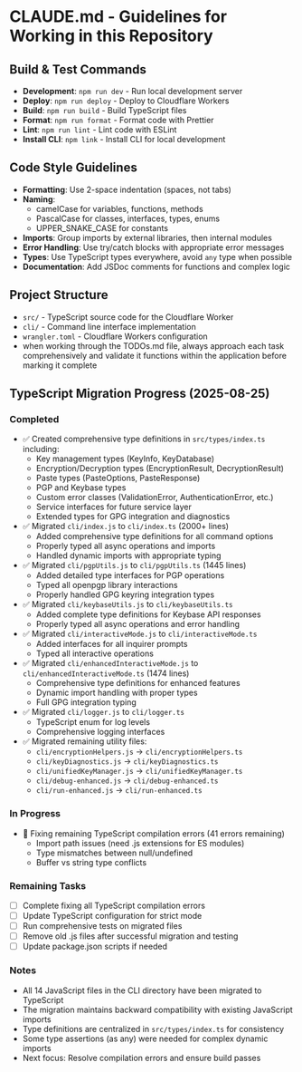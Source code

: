 # CLAUDE.md - Guidelines for Working in this Repository

## Build & Test Commands
- **Development**: `npm run dev` - Run local development server
- **Deploy**: `npm run deploy` - Deploy to Cloudflare Workers
- **Build**: `npm run build` - Build TypeScript files
- **Format**: `npm run format` - Format code with Prettier
- **Lint**: `npm run lint` - Lint code with ESLint
- **Install CLI**: `npm link` - Install CLI for local development

## Code Style Guidelines
- **Formatting**: Use 2-space indentation (spaces, not tabs)
- **Naming**:
  - camelCase for variables, functions, methods
  - PascalCase for classes, interfaces, types, enums
  - UPPER_SNAKE_CASE for constants
- **Imports**: Group imports by external libraries, then internal modules
- **Error Handling**: Use try/catch blocks with appropriate error messages
- **Types**: Use TypeScript types everywhere, avoid `any` type when possible
- **Documentation**: Add JSDoc comments for functions and complex logic

## Project Structure
- `src/` - TypeScript source code for the Cloudflare Worker
- `cli/` - Command line interface implementation
- `wrangler.toml` - Cloudflare Workers configuration
- when working through the TODOs.md file, always approach each task comprehensively and validate it functions within the application before marking it complete

## TypeScript Migration Progress (2025-08-25)

### Completed
- ✅ Created comprehensive type definitions in `src/types/index.ts` including:
  - Key management types (KeyInfo, KeyDatabase)
  - Encryption/Decryption types (EncryptionResult, DecryptionResult)
  - Paste types (PasteOptions, PasteResponse)
  - PGP and Keybase types
  - Custom error classes (ValidationError, AuthenticationError, etc.)
  - Service interfaces for future service layer
  - Extended types for GPG integration and diagnostics
- ✅ Migrated `cli/index.js` to `cli/index.ts` (2000+ lines)
  - Added comprehensive type definitions for all command options
  - Properly typed all async operations and imports
  - Handled dynamic imports with appropriate typing
- ✅ Migrated `cli/pgpUtils.js` to `cli/pgpUtils.ts` (1445 lines)
  - Added detailed type interfaces for PGP operations
  - Typed all openpgp library interactions
  - Properly handled GPG keyring integration types
- ✅ Migrated `cli/keybaseUtils.js` to `cli/keybaseUtils.ts`
  - Added complete type definitions for Keybase API responses
  - Properly typed all async operations and error handling
- ✅ Migrated `cli/interactiveMode.js` to `cli/interactiveMode.ts`
  - Added interfaces for all inquirer prompts
  - Typed all interactive operations
- ✅ Migrated `cli/enhancedInteractiveMode.js` to `cli/enhancedInteractiveMode.ts` (1474 lines)
  - Comprehensive type definitions for enhanced features
  - Dynamic import handling with proper types
  - Full GPG integration typing
- ✅ Migrated `cli/logger.js` to `cli/logger.ts`
  - TypeScript enum for log levels
  - Comprehensive logging interfaces
- ✅ Migrated remaining utility files:
  - `cli/encryptionHelpers.js` → `cli/encryptionHelpers.ts`
  - `cli/keyDiagnostics.js` → `cli/keyDiagnostics.ts` 
  - `cli/unifiedKeyManager.js` → `cli/unifiedKeyManager.ts`
  - `cli/debug-enhanced.js` → `cli/debug-enhanced.ts`
  - `cli/run-enhanced.js` → `cli/run-enhanced.ts`

### In Progress
- 🔄 Fixing remaining TypeScript compilation errors (41 errors remaining)
  - Import path issues (need .js extensions for ES modules)
  - Type mismatches between null/undefined
  - Buffer vs string type conflicts

### Remaining Tasks
- [ ] Complete fixing all TypeScript compilation errors
- [ ] Update TypeScript configuration for strict mode
- [ ] Run comprehensive tests on migrated files
- [ ] Remove old .js files after successful migration and testing
- [ ] Update package.json scripts if needed

### Notes
- All 14 JavaScript files in the CLI directory have been migrated to TypeScript
- The migration maintains backward compatibility with existing JavaScript imports
- Type definitions are centralized in `src/types/index.ts` for consistency
- Some type assertions (as any) were needed for complex dynamic imports
- Next focus: Resolve compilation errors and ensure build passes